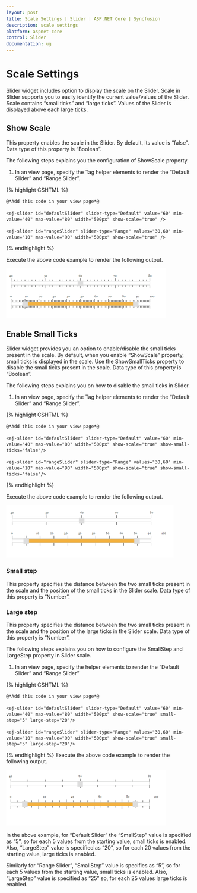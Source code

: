 ```yaml
---
layout: post
title: Scale Settings | Slider | ASP.NET Core | Syncfusion
description: scale settings
platform: aspnet-core
control: Slider
documentation: ug
---
```


# Scale Settings

Slider widget includes option to display the scale on the Slider. Scale in Slider supports you to easily identify the current value/values of the Slider. Scale contains “small ticks” and “large ticks”. Values of the Slider is displayed above each large ticks.

## Show Scale

This property enables the scale in the Slider. By default, its value is “false”. Data type of this property is “Boolean”.

The following steps explains you the configuration of ShowScale property.

1. In an view page, specify the Tag helper elements to render the “Default Slider” and “Range Slider”.

{% highlight CSHTML %}

    @*Add this code in your view page*@

    <ej-slider id="defaultSlider" slider-type="Default" value="60" min-value="40" max-value="80" width="500px" show-scale="true" />

    <ej-slider id="rangeSlider" slider-type="Range" values="30,60" min-value="10" max-value="90" width="500px" show-scale="true" />

{% endhighlight %}
	
Execute the above code example to render the following output.

![](Scale-Settings_images/Scale-Settings_img1.png)

## Enable Small Ticks

Slider widget provides you an option to enable/disable the small ticks present in the scale. By default, when you enable “ShowScale” property, small ticks is displayed in the scale. Use the ShowSmallTicks property to disable the small ticks present in the scale. Data type of this property is “Boolean”.

The following steps explains you on how to disable the small ticks in Slider.

1. In an view page, specify the Tag helper elements to render the “Default Slider” and “Range Slider”.

{% highlight CSHTML %}

    @*Add this code in your view page*@

    <ej-slider id="defaultSlider" slider-type="Default" value="60" min-value="40" max-value="80" width="500px" show-scale="true" show-small-ticks="false"/>

    <ej-slider id="rangeSlider" slider-type="Range" values="30,60" min-value="10" max-value="90" width="500px" show-scale="true" show-small-ticks="false"/>

{% endhighlight %}

Execute the above code example to render the following output.


![](Scale-Settings_images/Scale-Settings_img2.png)

### Small step

This property specifies the distance between the two small ticks present in the scale and the position of the small ticks in the Slider scale. Data type of this property is “Number”.

### Large step

This property specifies the distance between the two small ticks present in the scale and the position of the large ticks in the Slider scale. Data type of this property is “Number”.

The following steps explains you on how to configure the SmallStep and LargeStep property in Slider scale.

1. In an view page, specify the helper elements to render the “Default Slider” and “Range Slider”

{% highlight CSHTML %}

    @*Add this code in your view page*@

    <ej-slider id="defaultSlider" slider-type="Default" value="60" min-value="40" max-value="80" width="500px" show-scale="true" small-step="5" large-step="20"/>

    <ej-slider id="rangeSlider" slider-type="Range" values="30,60" min-value="10" max-value="90" width="500px" show-scale="true" small-step="5" large-step="20"/>

{% endhighlight %}
Execute the above code example to render the following output.


![](Scale-Settings_images/Scale-Settings_img3.png)

In the above example, for “Default Slider” the “SmallStep” value is specified as “5”, so for each 5 values from the starting value, small ticks is enabled. Also, “LargeStep” value is specified as “20”, so for each 20 values from the starting value, large ticks is enabled.

Similarly for “Range Slider”, “SmallStep” value is specifies as “5”, so for each 5 values from the starting value, small ticks is enabled. Also, “LargeStep” value is specified as “25” so, for each 25 values large ticks is enabled.